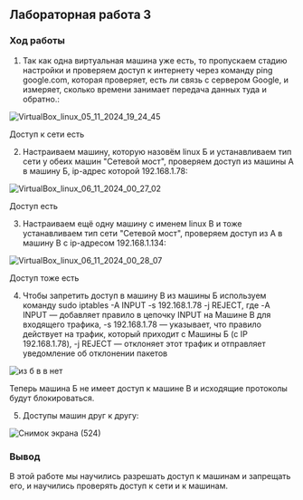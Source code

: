 ## Лабораторная работа 3
### Ход работы

1) Так как одна виртуальная машина уже есть, то пропускаем стадию настройки и проверяем доступ к интернету через команду ping google.com, которая проверяет, есть ли связь с сервером Google, и измеряет, сколько времени занимает передача данных туда и обратно.:

![VirtualBox_linux_05_11_2024_19_24_45](https://github.com/user-attachments/assets/a9decc25-85d1-4669-bea7-ef6d69a97638)

Доступ к сети есть

2) Настраиваем машину, которую назовём linux Б и устанавливаем тип сети у обеих машин "Сетевой мост", проверяем доступ из машины А в машину Б, ip-адрес которой 192.168.1.78:

![VirtualBox_linux_06_11_2024_00_27_02](https://github.com/user-attachments/assets/5fc80e5a-3692-47e7-8872-3b7ba61708fd)

Доступ есть

3) Настраиваем ещё одну машину с именем linux В и тоже устанавливаем тип сети "Сетевой мост", проверяем доступ из А в машину В с ip-адресом 192.168.1.134:

![VirtualBox_linux_06_11_2024_00_28_07](https://github.com/user-attachments/assets/39a112cd-94f3-453c-92b3-42b36ff6bc56)

Доступ тоже есть

4) Чтобы запретить доступ в машину B из машины Б используем команду sudo iptables -A INPUT -s 192.168.1.78 -j REJECT, где -A INPUT — добавляет правило в цепочку INPUT на Машине В для входящего трафика, -s 192.168.1.78 — указывает, что правило действует на трафик, который приходит с Машины Б (с IP 192.168.1.78), -j REJECT — отклоняет этот трафик и отправляет уведомление об отклонении пакетов
   
![из б в в нет](https://github.com/user-attachments/assets/85c49905-dc13-47ce-87ed-b1d0448a4e00)

Теперь машина Б не имеет доступ к машине В и исходящие протоколы будут блокироваться.

5) Доступы машин друг к другу:

![Снимок экрана (524)](https://github.com/user-attachments/assets/31ceaf79-ffa6-4089-9062-88670e075795)

### Вывод
В этой работе мы научились разрешать доступ к машинам и запрещать его, и научились проверять доступ к сети и к машинам.






